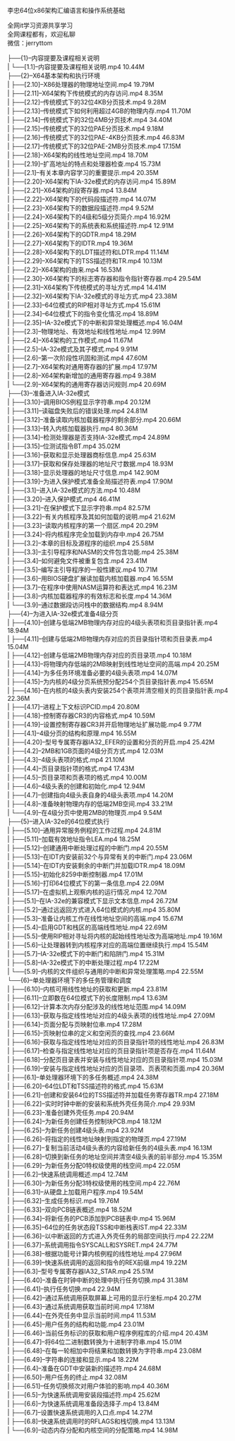 李忠64位x86架构汇编语言和操作系统基础

全网it学习资源共享学习<br>全网课程都有，欢迎私聊<br>微信：jerryttom<br>

├──{1}–内容提要及课程相关说明<br> | └──[1.1]–内容提要及课程相关说明.mp4 10.44M<br> ├──{2}–X64基本架构和执行环境<br> | ├──[2.10]–X86处理器的物理地址空间.mp4 19.79M<br> | ├──[2.11]–X64架构下传统模式的内存访问.mp4 8.35M<br> | ├──[2.12]–传统模式下的32位4KB分页技术.mp4 9.28M<br> | ├──[2.13]–传统模式下如何利用超过4GB的物理内存.mp4 11.70M<br> | ├──[2.14]–传统模式下的32位4MB分页技术.mp4 34.40M<br> | ├──[2.15]–传统模式下的32位PAE分页技术.mp4 9.18M<br> | ├──[2.16]–传统模式下的32位PAE-4KB分页技术.mp4 46.83M<br> | ├──[2.17]–传统模式下的32位PAE-2MB分页技术.mp4 17.15M<br> | ├──[2.18]–X64架构的线性地址空间.mp4 18.70M<br> | ├──[2.19]–扩高地址的特点和处理器检查.mp4 15.73M<br> | ├──[2.1]–有关本章内容学习的重要提示.mp4 20.35M<br> | ├──[2.20]–X64架构下IA-32e模式的内存访问.mp4 15.89M<br> | ├──[2.21]–X64架构的段寄存器.mp4 13.84M<br> | ├──[2.22]–X64架构下的代码段描述符.mp4 14.07M<br> | ├──[2.23]–X64架构下的数据段描述符.mp4 9.52M<br> | ├──[2.24]–X64架构下的4级和5级分页简介.mp4 16.92M<br> | ├──[2.25]–X64架构下的系统表和系统描述符.mp4 12.91M<br> | ├──[2.26]–X64架构下的GDTR.mp4 18.29M<br> | ├──[2.27]–X64架构下的IDTR.mp4 19.36M<br> | ├──[2.28]–X64架构下的LDT描述符和LDTR.mp4 11.14M<br> | ├──[2.29]–X64架构下的TSS描述符和TR.mp4 10.13M<br> | ├──[2.2]–X64架构的由来.mp4 16.53M<br> | ├──[2.30]–X64架构下的标志寄存器和指令指针寄存器.mp4 29.54M<br> | ├──[2.31]–X64架构下传统模式的寻址方式.mp4 14.41M<br> | ├──[2.32]–X64架构下IA-32e模式的寻址方式.mp4 23.38M<br> | ├──[2.33]–64位模式的RIP相对寻址方式.mp4 15.61M<br> | ├──[2.34]–64位模式下的指令变化情况.mp4 18.89M<br> | ├──[2.35]–IA-32e模式下的中断和异常处理概述.mp4 16.04M<br> | ├──[2.3]–物理地址、有效地址和线性地址.mp4 12.99M<br> | ├──[2.4]–X64架构的工作模式.mp4 11.67M<br> | ├──[2.5]–IA-32e模式及其子模式.mp4 9.91M<br> | ├──[2.6]–第一次阶段性巩固和测试.mp4 47.60M<br> | ├──[2.7]–X64架构对通用寄存器的扩展.mp4 17.97M<br> | ├──[2.8]–X64架构新增加的通用寄存器.mp4 9.38M<br> | └──[2.9]–X64架构的通用寄存器访问规则.mp4 20.69M<br> ├──{3}–准备进入IA-32e模式<br> | ├──[3.10]–调用BIOS例程显示字符串.mp4 20.12M<br> | ├──[3.11]–读磁盘失败后的错误处理.mp4 24.81M<br> | ├──[3.12]–准备读取内核加载器程序的剩余部分.mp4 20.66M<br> | ├──[3.13]–转入内核加载器执行.mp4 80.36M<br> | ├──[3.14]–检测处理器是否支持IA-32e模式.mp4 24.89M<br> | ├──[3.15]–位测试指令BT.mp4 35.02M<br> | ├──[3.16]–获取和显示处理器商标信息.mp4 25.63M<br> | ├──[3.17]–获取和保存处理器的地址尺寸数据.mp4 18.93M<br> | ├──[3.18]–显示处理器的地址尺寸信息.mp4 142.90M<br> | ├──[3.19]–为进入保护模式准备全局描述符表.mp4 17.90M<br> | ├──[3.1]–进入IA-32e模式的方法.mp4 10.48M<br> | ├──[3.20]–进入保护模式.mp4 46.41M<br> | ├──[3.21]–在保护模式下显示字符串.mp4 82.57M<br> | ├──[3.22]–有关内核程序及其如何加载的说明.mp4 21.62M<br> | ├──[3.23]–读取内核程序的第一个扇区.mp4 20.29M<br> | ├──[3.24]–将内核程序完全加载到内存中.mp4 26.75M<br> | ├──[3.2]–本章的目标及源程序的组织.mp4 25.58M<br> | ├──[3.3]–主引导程序和NASM的文件包含功能.mp4 25.38M<br> | ├──[3.4]–如何避免文件被重复包含.mp4 23.41M<br> | ├──[3.5]–编写主引导程序的一般性建议.mp4 10.71M<br> | ├──[3.6]–用BIOS硬盘扩展读加载内核加载器.mp4 16.55M<br> | ├──[3.7]–在程序中使用NASM运算符和表达式.mp4 16.23M<br> | ├──[3.8]–内核加载器程序的有效标志和长度.mp4 14.36M<br> | └──[3.9]–通过数据段访问栈中的数据结构.mp4 8.94M<br> ├──{4}–为进入IA-32e模式准备4级分页<br> | ├──[4.10]–创建与低端2MB物理内存对应的4级头表项和页目录指针表.mp4 18.94M<br> | ├──[4.11]–创建与低端2MB物理内存对应的页目录指针项和页目录表.mp4 15.04M<br> | ├──[4.12]–创建与低端2MB物理内存对应的页目录项.mp4 10.18M<br> | ├──[4.13]–将物理内存低端的2MB映射到线性地址空间的高端.mp4 20.25M<br> | ├──[4.14]–为多任务环境准备必要的4级头表项.mp4 14.07M<br> | ├──[4.15]–为内核的4级分页系统预分配254个页目录指针表.mp4 15.65M<br> | ├──[4.16]–在内核的4级头表内安装254个表项并清空相关的页目录指针表.mp4 22.36M<br> | ├──[4.17]–进程上下文标识PCID.mp4 20.80M<br> | ├──[4.18]–控制寄存器CR3的内容格式.mp4 10.59M<br> | ├──[4.19]–设置控制寄存器CR3并开启物理地址扩展功能.mp4 9.77M<br> | ├──[4.1]–4级分页的结构和原理.mp4 16.55M<br> | ├──[4.20]–型号专属寄存器IA32_EFER的设置和分页的开启.mp4 25.42M<br> | ├──[4.2]–2MB和1GB页面的4级分页方式.mp4 12.03M<br> | ├──[4.3]–4级头表项的格式.mp4 21.10M<br> | ├──[4.4]–页目录指针项的格式.mp4 17.43M<br> | ├──[4.5]–页目录项和页表项的格式.mp4 10.00M<br> | ├──[4.6]–4级头表的创建和初始化.mp4 12.94M<br> | ├──[4.7]–创建指向4级头表自身的4级头表项.mp4 14.20M<br> | ├──[4.8]–准备映射物理内存的低端2MB空间.mp4 33.21M<br> | └──[4.9]–在4级分页中使用2MB的物理页.mp4 9.54M<br> ├──{5}–进入IA-32e的64位模式执行<br> | ├──[5.10]–通用异常服务例程的工作过程.mp4 24.81M<br> | ├──[5.11]–加载有效地址指令LEA.mp4 18.25M<br> | ├──[5.12]–创建通用中断处理过程的中断门.mp4 20.55M<br> | ├──[5.13]–在IDT内安装前32个与异常有关的中断门.mp4 23.06M<br> | ├──[5.14]–在IDT内安装剩余的中断门并加载IDTR.mp4 18.09M<br> | ├──[5.15]–初始化8259中断控制器.mp4 17.01M<br> | ├──[5.16]–打印64位模式下的第一条信息.mp4 22.09M<br> | ├──[5.17]–在虚拟机上观察内核的运行情况.mp4 12.70M<br> | ├──[5.1]–在IA-32e的兼容模式下显示文本信息.mp4 26.72M<br> | ├──[5.2]–通过远返回方式进入64位模式的内核.mp4 35.80M<br> | ├──[5.3]–准备让内核工作在线性地址空间的高端.mp4 15.67M<br> | ├──[5.4]–启用GDT和栈区的高端线性地址.mp4 22.69M<br> | ├──[5.5]–使用RIP相对寻址将内核的起始线性地址改为高端地址.mp4 19.16M<br> | ├──[5.6]–让处理器转到内核程序对应的高端位置继续执行.mp4 15.54M<br> | ├──[5.7]–IA-32e模式下的中断门和陷阱门.mp4 15.31M<br> | ├──[5.8]–IA-32e模式下的中断处理过程.mp4 17.22M<br> | └──[5.9]–内核的文件组织与通用的中断和异常处理策略.mp4 22.55M<br> └──{6}–单处理器环境下的多任务管理和调度<br> | ├──[6.10]–内核可用线性地址的获取和更新.mp4 23.81M<br> | ├──[6.11]–立即数在64位模式下的长度限制.mp4 13.63M<br> | ├──[6.12]–计算本次内存分配涉及的线性地址范围.mp4 14.09M<br> | ├──[6.13]–获取与指定线性地址对应的4级头表项的线性地址.mp4 27.09M<br> | ├──[6.14]–页面分配与页映射位串.mp4 17.28M<br> | ├──[6.15]–页映射位串的定义和空闲页的查找.mp4 23.66M<br> | ├──[6.16]–获取与指定线性地址对应的页目录指针项的线性地址.mp4 26.83M<br> | ├──[6.17]–检查与指定线性地址对应的页目录指针项是否存在.mp4 11.64M<br> | ├──[6.18]–分配页目录表并安装与线性地址对应的页目录指针项.mp4 15.03M<br> | ├──[6.19]–安装与指定线性地址对应的页目录项、页表项和页面.mp4 20.36M<br> | ├──[6.1]–单处理器环境下的多任务概述.mp4 24.38M<br> | ├──[6.20]–64位LDT和TSS描述符的格式.mp4 15.63M<br> | ├──[6.21]–创建和安装64位的TSS描述符并加载任务寄存器TR.mp4 27.18M<br> | ├──[6.22]–实时时钟中断的安装和系统外壳任务简介.mp4 29.93M<br> | ├──[6.23]–准备创建外壳任务.mp4 20.94M<br> | ├──[6.24]–为新任务创建任务控制块PCB.mp4 18.12M<br> | ├──[6.25]–为新任务创建4级头表.mp4 23.92M<br> | ├──[6.26]–将指定的线性地址映射到指定的物理页.mp4 27.19M<br> | ├──[6.27]–复制当前活动4级头表的内容给新任务的4级头表.mp4 16.13M<br> | ├──[6.28]–切换到新任务的地址空间并清空4级头表的前半部分.mp4 15.35M<br> | ├──[6.29]–为新任务分配0特权级使用的栈空间.mp4 22.05M<br> | ├──[6.2]–快速系统调用概述.mp4 12.74M<br> | ├──[6.30]–为新任务分配3特权级使用的栈空间.mp4 22.76M<br> | ├──[6.31]–从硬盘上加载用户程序.mp4 19.54M<br> | ├──[6.32]–生成任务标识.mp4 19.76M<br> | ├──[6.33]–双向PCB链表概述.mp4 18.52M<br> | ├──[6.34]–将新任务的PCB添加到PCB链表中.mp4 15.96M<br> | ├──[6.35]–64位的任务状态段TSS和中断栈表IST.mp4 22.33M<br> | ├──[6.36]–以中断返回的方式进入外壳任务的局部空间执行.mp4 22.22M<br> | ├──[6.37]–系统调用指令SYSCALL和SYSRET.mp4 24.77M<br> | ├──[6.38]–根据功能号计算内核例程的线性地址.mp4 27.96M<br> | ├──[6.39]–快速系统调用的返回和指令的REX前缀.mp4 19.22M<br> | ├──[6.3]–型号专属寄存器IA32_STAR.mp4 25.51M<br> | ├──[6.40]–准备在时钟中断的处理中执行任务切换.mp4 31.38M<br> | ├──[6.41]–执行任务切换.mp4 22.94M<br> | ├──[6.42]–通过系统调用获取屏幕上可用的显示行坐标.mp4 20.27M<br> | ├──[6.43]–通过系统调用获取当前时间.mp4 17.18M<br> | ├──[6.44]–在外壳任务中显示当前时间.mp4 11.53M<br> | ├──[6.45]–用户任务的结构和功能.mp4 23.01M<br> | ├──[6.46]–当前任务标识的获取和用户程序例程库的介绍.mp4 20.43M<br> | ├──[6.47]–将64位二进制数转换为十进制字符串.mp4 15.01M<br> | ├──[6.48]–在每一轮相加中将结果和加数转换为字符串.mp4 23.08M<br> | ├──[6.49]–字符串的连接和显示.mp4 18.22M<br> | ├──[6.4]–准备在GDT中安装新的描述符.mp4 24.68M<br> | ├──[6.50]–用户任务的终止.mp4 32.08M<br> | ├──[6.51]–任务切换频次对用户体验的影响.mp4 40.36M<br> | ├──[6.5]–为快速系统调用安装段描述符.mp4 25.62M<br> | ├──[6.6]–为快速系统调用准备段选择子.mp4 13.84M<br> | ├──[6.7]–设置快速系统调用的入口点.mp4 14.27M<br> | ├──[6.8]–快速系统调用时的RFLAGS和栈切换.mp4 13.13M<br> | └──[6.9]–动态内存分配和内核空间的分配策略.mp4 14.98M